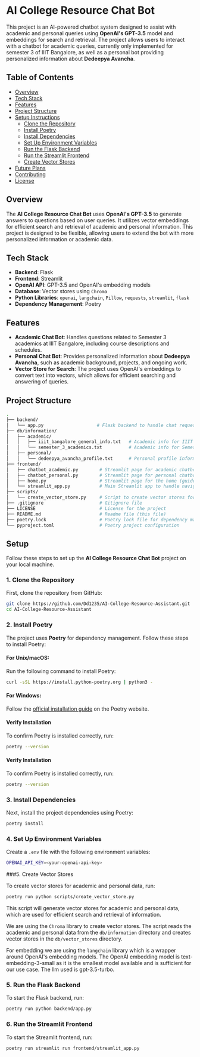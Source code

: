 # AI College Resource Chat Bot

This project is an AI-powered chatbot system designed to assist with academic and personal queries using **OpenAI's GPT-3.5** model and embeddings for search and retrieval. The project allows users to interact with a chatbot for academic queries, currently only implemented for semester 3 of IIIT Bangalore, as well as a personal bot providing personalized information about **Dedeepya Avancha**.

## Table of Contents

- [Overview](#overview)
- [Tech Stack](#tech-stack)
- [Features](#features)
- [Project Structure](#project-structure)
- [Setup Instructions](#setup-instructions)
  - [Clone the Repository](#clone-the-repository)
  - [Install Poetry](#install-poetry)
  - [Install Dependencies](#install-dependencies)
  - [Set Up Environment Variables](#set-up-environment-variables)
  - [Run the Flask Backend](#run-the-flask-backend)
  - [Run the Streamlit Frontend](#run-the-streamlit-frontend)
  - [Create Vector Stores](#create-vector-stores)
- [Future Plans](#future-plans)
- [Contributing](#contributing)
- [License](#license)

## Overview

The **AI College Resource Chat Bot** uses **OpenAI's GPT-3.5** to generate answers to questions based on user queries. It utilizes vector embeddings for efficient search and retrieval of academic and personal information. This project is designed to be flexible, allowing users to extend the bot with more personalized information or academic data.

## Tech Stack

- **Backend**: Flask
- **Frontend**: Streamlit
- **OpenAI API**: GPT-3.5 and OpenAI's embedding models
- **Database**: Vector stores using `Chroma`
- **Python Libraries**: `openai`, `langchain`, `Pillow`, `requests`, `streamlit`, `flask`
- **Dependency Management**: Poetry

## Features

- **Academic Chat Bot**: Handles questions related to Semester 3 academics at IIIT Bangalore, including course descriptions and schedules.
- **Personal Chat Bot**: Provides personalized information about **Dedeepya Avancha**, such as academic background, projects, and ongoing work.
- **Vector Store for Search**: The project uses OpenAI's embeddings to convert text into vectors, which allows for efficient searching and answering of queries.

## Project Structure

```bash
.
├── backend/
│   └── app.py                    # Flask backend to handle chat requests
├── db/information/
│   ├── academic/
│   │   ├── iiit_bangalore_general_info.txt   # Academic info for IIIT Bangalore
│   │   └── semester_3_academics.txt          # Academic info for Semester 3
│   ├── personal/
│   │   └── dedeepya_avancha_profile.txt      # Personal profile information
├── frontend/
│   ├── chatbot_academic.py        # Streamlit page for academic chatbot
│   ├── chatbot_personal.py        # Streamlit page for personal chatbot
│   ├── home.py                    # Streamlit page for the home (guide and future plans)
│   └── streamlit_app.py           # Main Streamlit app to handle navigation and UI
├── scripts/
│   └── create_vector_store.py     # Script to create vector stores for academic/personal data
├── .gitignore                     # Gitignore file
├── LICENSE                        # License for the project
├── README.md                      # Readme file (this file)
├── poetry.lock                    # Poetry lock file for dependency management
└── pyproject.toml                 # Poetry project configuration
```

## Setup

Follow these steps to set up the **AI College Resource Chat Bot** project on your local machine.

### 1. Clone the Repository

First, clone the repository from GitHub:

```bash
git clone https://github.com/Dd1235/AI-College-Resource-Assistant.git
cd AI-College-Resource-Assistant
```

### 2. Install Poetry

The project uses **Poetry** for dependency management. Follow these steps to install Poetry:

#### For Unix/macOS:

Run the following command to install Poetry:

```bash
curl -sSL https://install.python-poetry.org | python3 -
```

#### For Windows:

Follow the [official installation guide](https://python-poetry.org/docs/#installation) on the Poetry website.

#### Verify Installation

To confirm Poetry is installed correctly, run:

```bash
poetry --version
```

#### Verify Installation

To confirm Poetry is installed correctly, run:

```bash
poetry --version
```

### 3. Install Dependencies

Next, install the project dependencies using Poetry:

```bash
poetry install
```

### 4. Set Up Environment Variables

Create a `.env` file with the following environment variables:

```bash
OPENAI_API_KEY=<your-openai-api-key>
```

###5. Create Vector Stores

To create vector stores for academic and personal data, run:

```bash
poetry run python scripts/create_vector_store.py
```

This script will generate vector stores for academic and personal data, which are used for efficient search and retrieval of information.

We are using the `Chroma` library to create vector stores. The script reads the academic and personal data from the `db/information` directory and creates vector stores in the `db/vector_stores` directory.

For embedding we are using the `langchain` library which is a wrapper around OpenAI's embedding models.
The OpenAI embedding model is text-embedding-3-small as it is the smallest model available and is sufficient for our use case.
The llm used is gpt-3.5-turbo.

### 5. Run the Flask Backend

To start the Flask backend, run:

```bash
poetry run python backend/app.py
```

### 6. Run the Streamlit Frontend

To start the Streamlit frontend, run:

```bash
poetry run streamlit run frontend/streamlit_app.py
```
